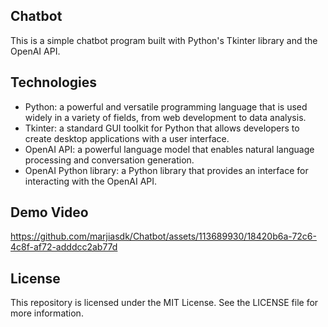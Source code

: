 ## Chatbot

This is a simple chatbot program built with Python's Tkinter library and the OpenAI API.

## Technologies

* Python: a powerful and versatile programming language that is used widely in a variety of fields, from web development to data analysis.
* Tkinter: a standard GUI toolkit for Python that allows developers to create desktop applications with a user interface.
* OpenAI API: a powerful language model that enables natural language processing and conversation generation.
* OpenAI Python library: a Python library that provides an interface for interacting with the OpenAI API.

## Demo Video

https://github.com/marjiasdk/Chatbot/assets/113689930/18420b6a-72c6-4c8f-af72-adddcc2ab77d

## License

This repository is licensed under the MIT License. See the LICENSE file for more information.
